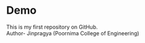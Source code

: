 # Demo
This is my first repository on GitHub.
<br>
Author- Jinpragya (Poornima College of Engineering)

